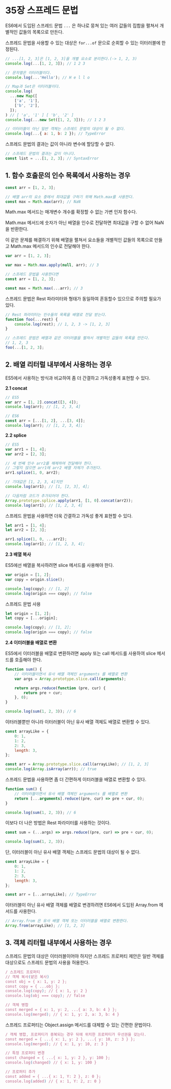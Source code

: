 # 35장 스프레드 문법

ES6에서 도입된 스프레드 문법 `...` 은 하나로 뭉쳐 있는 여러 값들의 집합을 펼쳐서 개별적인 값들의 목록으로 만든다.

스프레드 문법을 사용할 수 있는 대상은 `for...of` 문으로 순회할 수 있는 이터러블에 한정된다.

```jsx
// ...[1, 2, 3]은 [1, 2, 3]을 개별 요소로 분리한다.(-> 1, 2, 3)
console.log(...[1, 2, 3]); // 1 2 3

// 문자열은 이터러블이다.
console.log(...'Hello'); // H e l l o

// Map과 Set은 이터러블이다.
console.log(
  ...new Map([
    ['a', '1'],
    ['b', '2'],
  ]);
) // [ 'a', '1' ] [ 'b', '2' ]
console.log(...new Set([1, 2, 3])); // 1 2 3

// 이터러블이 아닌 일반 객체는 스프레드 문법의 대상이 될 수 없다.
console.log(...{ a: 1, b: 2 }); // TypeError
```

스프레드 문법의 결과는 값이 아니라 변수에 할당할 수 없다.

```jsx
// 스프레드 문법의 결과는 값이 아니다.
const list = ...[1, 2, 3]; // SyntaxError
```

## 1. 함수 호출문의 인수 목록에서 사용하는 경우

```jsx
const arr = [1, 2, 3];

// 배열 arr의 요소 중에서 최대값을 구하기 위해 Math.max를 사용한다.
const max = Math.max(arr); // NaN
```

Math.max 메서드는 매개변수 개수를 확정할 수 없는 가변 인자 함수다.

Math.max 메서드에 숫자가 아닌 배열을 인수로 전달하면 최대값을 구할 수 없어 NaN을 반환한다.

이 같은 문제를 해결하기 위해 배열을 펼쳐서 요소들을 개별적인 값들의 목록으로 만들고 Math.max 메서드의 인수로 전달해야 한다.

```jsx
var arr = [1, 2, 3];

var max = Math.max.apply(null, arr); // 3

// 스프레드 문법을 사용한다면
const arr = [1, 2, 3];

const max = Math.max(...arr); // 3
```

스프레드 문법은 Rest 파라미터와 형태가 동일하여 혼동할수 있으므로 주의할 필요가 있다.

```jsx
// Rest 파라미터는 인수들의 목록을 배열로 전달 받는다.
function foo(...rest) {
    console.log(rest); // 1, 2, 3 -> [1, 2, 3]
}

// 스프레드 문법은 배열과 같은 이터러블을 펼쳐서 개별적인 값들의 목록을 만든다.
// 1, 2, 3
foo(...[1, 2, 3];
```

## 2. 배열 리터럴 내부에서 사용하는 경우

ES5에서 사용하는 방식과 비교하여 좀 더 간결하고 가독성좋게 표현할 수 있다.

**2.1 concat**

```jsx
// ES5
var arr = [1, 2].concat([3, 4]);
console.log(arr); // [1, 2, 3, 4]

// ES6
const arr = [...[1, 2], ...[3, 4]];
console.log(arr); // [1, 2, 3, 4];
```

**2.2 splice**

```jsx
// ES5
var arr1 = [1, 4];
var arr2 = [2, 3];

// 세 번째 인수 arr2를 해체하여 전달해야 한다.
// 그렇지 않으면 arr1에 arr2 배열 자체가 추가된다.
arr1.splice(1, 0, arr2);

// 기대값은 [1, 2, 3, 4]지만
console.log(arr1); // [1, [2, 3], 4];

// 다음처럼 코드가 추가되어야 한다.
Array.prototype.splice.apply(arr1, [1, 0].concat(arr2));
console.log(arr1); // [1, 2, 3, 4]
```

스프레드 문법을 사용하면 더욱 간결하고 가독성 좋게 표현할 수 있다.

```jsx
let arr1 = [1, 4];
let arr2 = [2, 3];

arr1.splice(1, 0, ...arr2);
console.log(arr1); // [1, 2, 3, 4];
```

**2.3 배열 복사**

ES5에선 배열을 복사하려면 slice 메서드를 사용해야 한다.

```jsx
var origin = [1, 2];
var copy = origin.slice();

console.log(copy); // [1, 2]
console.log(origin === copy); // false
```

스프레드 문법 사용

```jsx
let origin = [1, 2];
let copy = [...origin];

console.log(copy); // [1, 2];
console.log(origin === copy); // false
```

**2.4 이터러블을 배열로 변환**

ES5에서 이터러블을 배열로 변환하려면 apply 또는 call 메서드를 사용하여 slice 메서드를 호출해야 한다.

```jsx
function sum() {
    // 이터러블이면서 유사 배열 객체인 arguments 를 배열로 변환
    var args = Array.prototype.slice.call(arguments);

    return args.reduce(function (pre, cur) {
        return pre + cur;
    }, 0);
}

console.log(sum(1, 2, 3)); // 6
```

이터러블뿐만 아니라 이터러블이 아닌 유사 배열 객체도 배열로 변환할 수 있다.

```jsx
const arrayLike = {
    0: 1,
    1: 2,
    2: 3,
    length: 3,
};

const arr = Array.prototype.slice.call(arrayLike); // [1, 2, 3]
console.log(Array.isArray(arr)); // true
```

스프레드 문법을 사용하면 좀 더 간편하게 이터러블을 배열로 변환할 수 있다.

```jsx
function sum() {
    // 이터러블이면서 유사 배열 객체인 arguments 를 배열로 변환
    return [...arguments].reduce((pre, cur) => pre + cur, 0);
}

console.log(sum(1, 2, 3)); // 6
```

이보다 더 나은 방법은 Rest 파라미터를 사용하는 것이다.

```jsx
const sum = (...args) => args.reduce((pre, cur) => pre + cur, 0);

console.log(sum(1, 2, 3));
```

단, 이터러블이 아닌 유사 배열 객체는 스프레드 문법의 대상이 될 수 없다.

```jsx
const arrayLike = {
    0: 1,
    1: 2,
    2: 3,
    length: 3,
};

const arr = [...arrayLike]; // TypeError
```

이터러블이 아닌 유사 배열 객체를 배열로 변경하려면 ES6에서 도입된 Array.from 메서드를 사용한다.

```jsx
// Array.from 은 유사 배열 객체 또는 이터러블을 배열로 변환한다.
Array.from(arrayLike); // [1, 2, 3]
```

## 3. 객체 리터럴 내부에서 사용하는 경우

스프레드 문법의 대상은 이터러블이어야 하지만 스프레드 프로퍼티 제안은 일반 객체를 대상으로도 스프레드 문법의 사용을 허용한다.

```jsx
/ 스프레드 프로퍼티
// 객체 복사(얕은 복사)
const obj = { x: 1, y: 2 };
const copy = { ...obj };
console.log(copy); // { x: 1, y: 2 }
console.log(obj === copy); // false

// 객체 병합
const merged = { x: 1, y: 2, ...{ a: 3, b: 4 } };
console.log(merged); // { x: 1, y: 2, a: 3, b: 4 }
```

스프레드 프로퍼티는 Object.assign 메서드를 대체할 수 있는 간편한 문법이다.

```jsx
/ 객체 병합, 프로퍼티가 중복되는 경우 뒤에 위치한 프로퍼티가 우선권을 갖는다.
const merged = { ...{ x: 1, y: 2 }, ...{ y: 10, z: 3 } };
console.log(merged); // { x: 1, y: 10, z: 3 }

// 특정 프로퍼티 변경
const changed = { ...{ x: 1, y: 2 }, y: 100 };
console.log(changed) // { x: 1, y: 100 }

// 프로퍼티 추가
const added = { ...{ x: 1, Y: 2 }, z: 0 };
console.log(added) // { x: 1, Y: 2, z: 0 }
```
